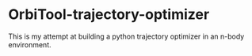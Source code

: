 # OrbiTool-trajectory-optimizer
This is my attempt at building a python trajectory optimizer in an n-body environment. 
